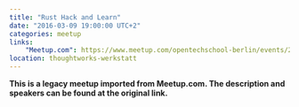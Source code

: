 ```yaml
---
title: "Rust Hack and Learn"
date: "2016-03-09 19:00:00 UTC+2"
categories: meetup 
links:
    "Meetup.com": https://www.meetup.com/opentechschool-berlin/events/228202941/
location: thoughtworks-werkstatt
---
```


<strong>This is a legacy meetup imported from Meetup.com. The description and speakers can be found at the original link.</strong>